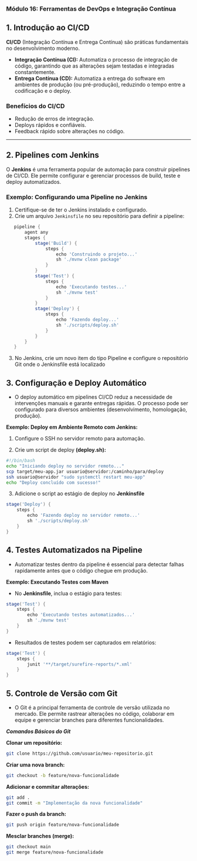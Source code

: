 ### Módulo 16: Ferramentas de DevOps e Integração Contínua

## 1. Introdução ao CI/CD

**CI/CD** (Integração Contínua e Entrega Contínua) são práticas fundamentais no desenvolvimento moderno.  
- **Integração Contínua (CI):** Automatiza o processo de integração de código, garantindo que as alterações sejam testadas e integradas constantemente.  
- **Entrega Contínua (CD):** Automatiza a entrega do software em ambientes de produção (ou pré-produção), reduzindo o tempo entre a codificação e o deploy.

### **Benefícios do CI/CD**
- Redução de erros de integração.
- Deploys rápidos e confiáveis.
- Feedback rápido sobre alterações no código.

---

## 2. Pipelines com Jenkins
O **Jenkins** é uma ferramenta popular de automação para construir pipelines de CI/CD. Ele permite configurar e gerenciar processos de build, teste e deploy automatizados.

### **Exemplo: Configurando uma Pipeline no Jenkins**
1. Certifique-se de ter o Jenkins instalado e configurado.
2. Crie um arquivo `Jenkinsfile` no seu repositório para definir a pipeline:

```groovy
   pipeline {
       agent any
       stages {
           stage('Build') {
               steps {
                   echo 'Construindo o projeto...'
                   sh './mvnw clean package'
               }
           }
           stage('Test') {
               steps {
                   echo 'Executando testes...'
                   sh './mvnw test'
               }
           }
           stage('Deploy') {
               steps {
                   echo 'Fazendo deploy...'
                   sh './scripts/deploy.sh'
               }
           }
       }
   }
```

3. No Jenkins, crie um novo item do tipo Pipeline e configure o repositório Git onde o Jenkinsfile está localizado

## 3. Configuração e Deploy Automático

- O deploy automático em pipelines CI/CD reduz a necessidade de intervenções manuais e garante entregas rápidas. O processo pode ser configurado para diversos ambientes (desenvolvimento, homologação, produção).

**Exemplo: Deploy em Ambiente Remoto com Jenkins:**

1. Configure o SSH no servidor remoto para automação.

2. Crie um script de deploy **(deploy.sh):**

```sh
#!/bin/bash
echo "Iniciando deploy no servidor remoto..."
scp target/meu-app.jar usuario@servidor:/caminho/para/deploy
ssh usuario@servidor "sudo systemctl restart meu-app"
echo "Deploy concluído com sucesso!"
```

3. Adicione o script ao estágio de deploy no **Jenkinsfile**

```groovy
stage('Deploy') {
    steps {
        echo 'Fazendo deploy no servidor remoto...'
        sh './scripts/deploy.sh'
    }
}
```

## 4. Testes Automatizados na Pipeline

- Automatizar testes dentro da pipeline é essencial para detectar falhas rapidamente antes que o código chegue em produção.

**Exemplo: Executando Testes com Maven**

- No **Jenkinsfile**, inclua o estágio para testes:

```groovy
stage('Test') {
    steps {
        echo 'Executando testes automatizados...'
        sh './mvnw test'
    }
}
```

- Resultados de testes podem ser capturados em relatórios:

```groovy
stage('Test') {
    steps {
        junit '**/target/surefire-reports/*.xml'
    }
}
```

## 5. Controle de Versão com Git

- O Git é a principal ferramenta de controle de versão utilizada no mercado. Ele permite rastrear alterações no código, colaborar em equipe e gerenciar branches para diferentes funcionalidades.

***Comandos Básicos do Git***

**Clonar um repositório:**

```sh
git clone https://github.com/usuario/meu-repositorio.git
```

**Criar uma nova branch:**

```sh
git checkout -b feature/nova-funcionalidade
```

**Adicionar e commitar alterações:**

```sh
git add .
git commit -m "Implementação da nova funcionalidade"
```

**Fazer o push da branch:**

```sh
git push origin feature/nova-funcionalidade
```

**Mesclar branches (merge):**

```sh
git checkout main
git merge feature/nova-funcionalidade
```
